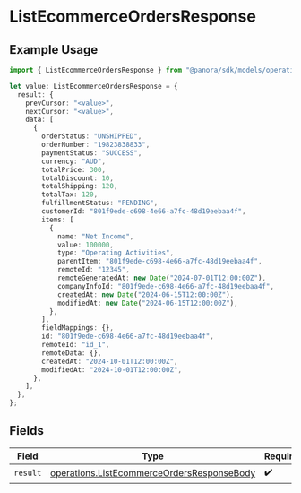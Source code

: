 # ListEcommerceOrdersResponse

## Example Usage

```typescript
import { ListEcommerceOrdersResponse } from "@panora/sdk/models/operations";

let value: ListEcommerceOrdersResponse = {
  result: {
    prevCursor: "<value>",
    nextCursor: "<value>",
    data: [
      {
        orderStatus: "UNSHIPPED",
        orderNumber: "19823838833",
        paymentStatus: "SUCCESS",
        currency: "AUD",
        totalPrice: 300,
        totalDiscount: 10,
        totalShipping: 120,
        totalTax: 120,
        fulfillmentStatus: "PENDING",
        customerId: "801f9ede-c698-4e66-a7fc-48d19eebaa4f",
        items: [
          {
            name: "Net Income",
            value: 100000,
            type: "Operating Activities",
            parentItem: "801f9ede-c698-4e66-a7fc-48d19eebaa4f",
            remoteId: "12345",
            remoteGeneratedAt: new Date("2024-07-01T12:00:00Z"),
            companyInfoId: "801f9ede-c698-4e66-a7fc-48d19eebaa4f",
            createdAt: new Date("2024-06-15T12:00:00Z"),
            modifiedAt: new Date("2024-06-15T12:00:00Z"),
          },
        ],
        fieldMappings: {},
        id: "801f9ede-c698-4e66-a7fc-48d19eebaa4f",
        remoteId: "id_1",
        remoteData: {},
        createdAt: "2024-10-01T12:00:00Z",
        modifiedAt: "2024-10-01T12:00:00Z",
      },
    ],
  },
};
```

## Fields

| Field                                                                                                    | Type                                                                                                     | Required                                                                                                 | Description                                                                                              |
| -------------------------------------------------------------------------------------------------------- | -------------------------------------------------------------------------------------------------------- | -------------------------------------------------------------------------------------------------------- | -------------------------------------------------------------------------------------------------------- |
| `result`                                                                                                 | [operations.ListEcommerceOrdersResponseBody](../../models/operations/listecommerceordersresponsebody.md) | :heavy_check_mark:                                                                                       | N/A                                                                                                      |